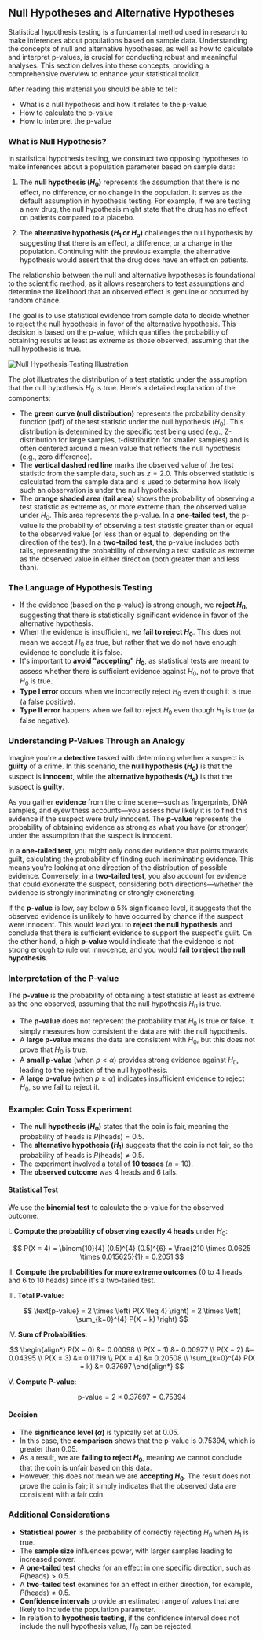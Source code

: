 ## Null Hypotheses and Alternative Hypotheses

Statistical hypothesis testing is a fundamental method used in research to make inferences about populations based on sample data. Understanding the concepts of null and alternative hypotheses, as well as how to calculate and interpret p-values, is crucial for conducting robust and meaningful analyses. This section delves into these concepts, providing a comprehensive overview to enhance your statistical toolkit.

After reading this material you should be able to tell:

- What is a null hypothesis and how it relates to the p-value
- How to calculate the p-value
- How to interpret the p-value

### What is Null Hypothesis?

In statistical hypothesis testing, we construct two opposing hypotheses to make inferences about a population parameter based on sample data:

1. The **null hypothesis ($H_0$)** represents the assumption that there is no effect, no difference, or no change in the population. It serves as the default assumption in hypothesis testing. For example, if we are testing a new drug, the null hypothesis might state that the drug has no effect on patients compared to a placebo.

2. The **alternative hypothesis ($H_1$ or $H_a$)** challenges the null hypothesis by suggesting that there is an effect, a difference, or a change in the population. Continuing with the previous example, the alternative hypothesis would assert that the drug does have an effect on patients.

The relationship between the null and alternative hypotheses is foundational to the scientific method, as it allows researchers to test assumptions and determine the likelihood that an observed effect is genuine or occurred by random chance.

The goal is to use statistical evidence from sample data to decide whether to reject the null hypothesis in favor of the alternative hypothesis. This decision is based on the p-value, which quantifies the probability of obtaining results at least as extreme as those observed, assuming that the null hypothesis is true.

![Null Hypothesis Testing Illustration](https://github.com/djeada/Statistics-Notes/assets/37275728/d45fdb61-9d6f-4adf-a54b-4106382d2087)

The plot illustrates the distribution of a test statistic under the assumption that the null hypothesis $H_0$ is true. Here's a detailed explanation of the components:

- The **green curve (null distribution)** represents the probability density function (pdf) of the test statistic under the null hypothesis ($H_0$). This distribution is determined by the specific test being used (e.g., Z-distribution for large samples, t-distribution for smaller samples) and is often centered around a mean value that reflects the null hypothesis (e.g., zero difference).
- The **vertical dashed red line** marks the observed value of the test statistic from the sample data, such as $z = 2.0$. This observed statistic is calculated from the sample data and is used to determine how likely such an observation is under the null hypothesis.
- The **orange shaded area (tail area)** shows the probability of observing a test statistic as extreme as, or more extreme than, the observed value under $H_0$. This area represents the p-value. In a **one-tailed test**, the p-value is the probability of observing a test statistic greater than or equal to the observed value (or less than or equal to, depending on the direction of the test). In a **two-tailed test**, the p-value includes both tails, representing the probability of observing a test statistic as extreme as the observed value in either direction (both greater than and less than).

### The Language of Hypothesis Testing

- If the evidence (based on the p-value) is strong enough, we **reject $H_0$**, suggesting that there is statistically significant evidence in favor of the alternative hypothesis.
- When the evidence is insufficient, we **fail to reject $H_0$**. This does not mean we accept $H_0$ as true, but rather that we do not have enough evidence to conclude it is false.
- It's important to **avoid "accepting" $H_0$**, as statistical tests are meant to assess whether there is sufficient evidence against $H_0$, not to prove that $H_0$ is true.
- **Type I error** occurs when we incorrectly reject $H_0$ even though it is true (a false positive).
- **Type II error** happens when we fail to reject $H_0$ even though $H_1$ is true (a false negative).

### Understanding P-Values Through an Analogy

Imagine you're a **detective** tasked with determining whether a suspect is **guilty** of a crime. In this scenario, the **null hypothesis ($H_0$)** is that the suspect is **innocent**, while the **alternative hypothesis ($H_a$)** is that the suspect is **guilty**.

As you gather **evidence** from the crime scene—such as fingerprints, DNA samples, and eyewitness accounts—you assess how likely it is to find this evidence if the suspect were truly innocent. The **p-value** represents the probability of obtaining evidence as strong as what you have (or stronger) under the assumption that the suspect is innocent.

In a **one-tailed test**, you might only consider evidence that points towards guilt, calculating the probability of finding such incriminating evidence. This means you're looking at one direction of the distribution of possible evidence. Conversely, in a **two-tailed test**, you also account for evidence that could exonerate the suspect, considering both directions—whether the evidence is strongly incriminating or strongly exonerating.

If the **p-value** is low, say below a 5% significance level, it suggests that the observed evidence is unlikely to have occurred by chance if the suspect were innocent. This would lead you to **reject the null hypothesis** and conclude that there is sufficient evidence to support the suspect's guilt. On the other hand, a high **p-value** would indicate that the evidence is not strong enough to rule out innocence, and you would **fail to reject the null hypothesis**.

### Interpretation of the P-value

The **p-value** is the probability of obtaining a test statistic at least as extreme as the one observed, assuming that the null hypothesis $H_0$ is true.

- The **p-value** does not represent the probability that $H_0$ is true or false. It simply measures how consistent the data are with the null hypothesis.
- A **large p-value** means the data are consistent with $H_0$, but this does not prove that $H_0$ is true.
- A **small p-value** (when $p < \alpha$) provides strong evidence against $H_0$, leading to the rejection of the null hypothesis.
- A **large p-value** (when $p \geq \alpha$) indicates insufficient evidence to reject $H_0$, so we fail to reject it.

### Example: Coin Toss Experiment

- The **null hypothesis ($H_0$)** states that the coin is fair, meaning the probability of heads is $P(\text{heads}) = 0.5$.
- The **alternative hypothesis ($H_1$)** suggests that the coin is not fair, so the probability of heads is $P(\text{heads}) \neq 0.5$.
- The experiment involved a total of **10 tosses** ($n = 10$).
- The **observed outcome** was 4 heads and 6 tails.

#### Statistical Test

We use the **binomial test** to calculate the p-value for the observed outcome.

I. **Compute the probability of observing exactly 4 heads** under $H_0$:

$$
P(X = 4) = \binom{10}{4} (0.5)^{4} (0.5)^{6} = \frac{210 \times 0.0625 \times 0.015625}{1} = 0.2051
$$

II. **Compute the probabilities for more extreme outcomes** (0 to 4 heads and 6 to 10 heads) since it's a two-tailed test.

III. **Total P-value**:

$$
\text{p-value} = 2 \times \left( P(X \leq 4) \right) = 2 \times \left( \sum_{k=0}^{4} P(X = k) \right)
$$

IV. **Sum of Probabilities**:

$$
\begin{align*}
P(X = 0) &= 0.00098 \\
P(X = 1) &= 0.00977 \\
P(X = 2) &= 0.04395 \\
P(X = 3) &= 0.11719 \\
P(X = 4) &= 0.20508 \\
\sum_{k=0}^{4} P(X = k) &= 0.37697
\end{align*}
$$

V. **Compute P-value**:

$$
\text{p-value} = 2 \times 0.37697 = 0.75394
$$

#### Decision

- The **significance level ($\alpha$)** is typically set at 0.05.
- In this case, the **comparison** shows that the p-value is $0.75394$, which is greater than $0.05$.
- As a result, we are **failing to reject $H_0$**, meaning we cannot conclude that the coin is unfair based on this data.
- However, this does not mean we are **accepting $H_0$**. The result does not prove the coin is fair; it simply indicates that the observed data are consistent with a fair coin.

### Additional Considerations

- **Statistical power** is the probability of correctly rejecting $H_0$ when $H_1$ is true.
- The **sample size** influences power, with larger samples leading to increased power.
- A **one-tailed test** checks for an effect in one specific direction, such as $P(\text{heads}) > 0.5$.
- A **two-tailed test** examines for an effect in either direction, for example, $P(\text{heads}) \neq 0.5$.
- **Confidence intervals** provide an estimated range of values that are likely to include the population parameter.
- In relation to **hypothesis testing**, if the confidence interval does not include the null hypothesis value, $H_0$ can be rejected.

